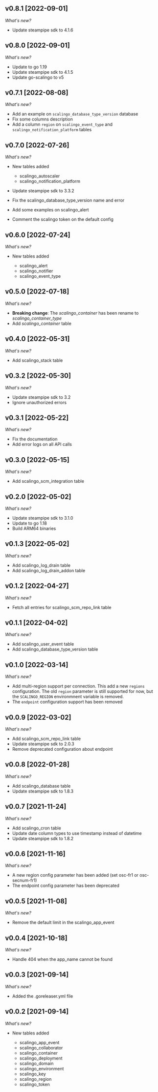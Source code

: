 ## v0.8.1 [2022-09-01]

_What's new?_

- Update steampipe sdk to 4.1.6

## v0.8.0 [2022-09-01]

_What's new?_

- Update to go 1.19
- Update steampipe sdk to 4.1.5
- Update go-scalingo to v5

## v0.7.1 [2022-08-08]

_What's new?_

- Add an example on `scalingo_database_type_version` database
- Fix some columns description
- Add a column `region` on `scalingo_event_type` and `scalingo_notification_platform` tables

## v0.7.0 [2022-07-26]

_What's new?_

- New tables added

  - scalingo_autoscaler
  - scalingo_notification_platform

- Update steampipe sdk to 3.3.2
- Fix the scalingo_database_type_version name and error
- Add some examples on scalingo_alert
- Comment the scalingo token on the default config
  
## v0.6.0 [2022-07-24]

_What's new?_

- New tables added

  - scalingo_alert
  - scalingo_notifier
  - scalingo_event_type

## v0.5.0 [2022-07-18]

_What's new?_

- **Breaking change**: The *scalingo_container* has been rename to *scalingo_container_type*
- Add *scalingo_container* table

## v0.4.0 [2022-05-31]

_What's new?_

- Add scalingo_stack table

## v0.3.2 [2022-05-30]

_What's new?_

- Update steampipe sdk to 3.2
- Ignore unauthorized errors

## v0.3.1 [2022-05-22]

_What's new?_

- Fix the documentation
- Add error logs on all API calls

## v0.3.0 [2022-05-15]

_What's new?_

- Add scalingo_scm_integration table

## v0.2.0 [2022-05-02]

_What's new?_

- Update steampipe sdk to 3.1.0
- Update to go 1.18
- Build ARM64 binaries

## v0.1.3 [2022-05-02]

_What's new?_

- Add scalingo_log_drain table
- Add scalingo_log_drain_addon table

## v0.1.2 [2022-04-27]

_What's new?_

- Fetch all entries for scalingo_scm_repo_link table

## v0.1.1 [2022-04-02]

_What's new?_

- Add scalingo_user_event table
- Add scalingo_database_type_version table

## v0.1.0 [2022-03-14]

_What's new?_

- Add multi-region support per connection. This add a new `regions` configuration. The old `region` parameter is still supported for now, but the `SCALINGO_REGION` environmnent variable is removed.
- The `endpoint` configuration support has been removed

## v0.0.9 [2022-03-02]

_What's new?_

- Add scalingo_scm_repo_link table
- Update steampipe sdk to 2.0.3
- Remove deprecated configuration about endpoint

## v0.0.8 [2022-01-28]

_What's new?_

- Add scalingo_database table
- Update steampipe sdk to 1.8.3

## v0.0.7 [2021-11-24]

_What's new?_

- Add scalingo_cron table
- Update date column types to use timestamp instead of datetime
- Update steampipe sdk to 1.8.2

## v0.0.6 [2021-11-16]

_What's new?_

- A new region config parameter has been added (set osc-fr1 or osc-secnum-fr1)
- The endpoint config parameter has been deprecated

## v0.0.5 [2021-11-08]

_What's new?_

- Remove the default limit in the scalingo_app_event

## v0.0.4 [2021-10-18]

_What's new?_

- Handle 404 when the app_name cannot be found

## v0.0.3 [2021-09-14]

_What's new?_

- Added the .goreleaser.yml file

## v0.0.2 [2021-09-14]

_What's new?_

- New tables added

  - scalingo_app_event
  - scalingo_collaborator
  - scalingo_container
  - scalingo_deployment
  - scalingo_domain
  - scalingo_environment
  - scalingo_key
  - scalingo_region
  - scalingo_token
